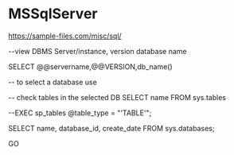 # MSSqlServer


https://sample-files.com/misc/sql/


--view DBMS Server/instance, version database name

SELECT @@servername,@@VERSION,db_name()

-- to select a database
use <DBName>

-- check tables in the selected DB
SELECT name FROM sys.tables

--EXEC sp_tables @table_type = "'TABLE'";

SELECT name, database_id, create_date
FROM sys.databases;

GO
